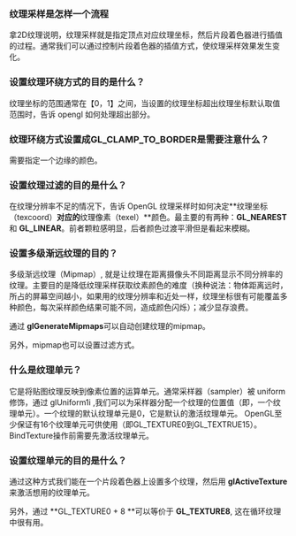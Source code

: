 ### 纹理采样是怎样一个流程

拿2D纹理说明，纹理采样就是指定顶点对应纹理坐标，然后片段着色器进行插值的过程。通常我们可以通过控制片段着色器的插值方式，使纹理采样效果发生变化。

### 设置纹理环绕方式的目的是什么？

纹理坐标的范围通常在【0，1】之间，当设置的纹理坐标超出纹理坐标默认取值范围时，告诉 opengl 如何处理超出部分。

### 纹理环绕方式设置成**GL_CLAMP_TO_BORDER**是需要注意什么？
需要指定一个边缘的颜色。

### 设置纹理过滤的目的是什么？

在纹理分辨率不足的情况下，告诉 OpenGL 纹理采样时如何决定**纹理坐标（texcoord）**对应的**纹理像素（texel）**颜色。最主要的有两种：**GL_NEAREST** 和 **GL_LINEAR**。前者颗粒感明显，后者颜色过渡平滑但是看起来模糊。

### 设置多级渐远纹理的目的？

多级渐远纹理（Mipmap）, 就是让纹理在距离摄像头不同距离显示不同分辨率的纹理。主要目的是降低纹理采样获取纹素颜色的难度（换种说法：物体距离远时，所占的屏幕空间越小，如果用的纹理分辨率和近处一样，纹理坐标很有可能覆盖多种颜色，每次采样颜色结果可能不同，造成颜色闪烁）；减少显存浪费。

通过 **glGenerateMipmaps**可以自动创建纹理的mipmap。

另外，mipmap也可以设置过滤方式。

### 什么是纹理单元？

它是将贴图纹理反映到像素位置的运算单元。通常采样器（sampler）被 uniform 修饰，通过 glUniform1i ,我们可以为采样器分配一个纹理的位置值（即，一个纹理单元）。一个纹理的默认纹理单元是0，它是默认的激活纹理单元。 OpenGL至少保证有16个纹理单元可供使用（即GL_TEXTURE0到GL_TEXTRUE15）。BindTexture操作前需要先激活纹理单元。

### 设置纹理单元的目的是什么？

通过这种方式我们能在一个片段着色器上设置多个纹理，然后用 **glActiveTexture** 来激活想用的纹理单元。

另外，通过 **GL_TEXTURE0 + 8 **可以等价于 **GL_TEXTURE8**, 这在循环纹理中很有用。
